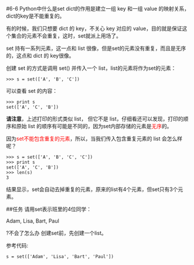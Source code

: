 #6-6 Python中什么是set
dict的作用是建立一组 key 和一组 value 的映射关系，dict的key是不能重复的。

有的时候，我们只想要 dict 的 key，不关心 key 对应的 value，目的就是保证这个集合的元素不会重复，这时，set就派上用场了。

set 持有一系列元素，这一点和 list 很像，但是set的元素没有重复，而且是无序的，这点和 dict 的 key很像。

创建 set 的方式是调用 set() 并传入一个 list，list的元素将作为set的元素：

	>>> s = set(['A', 'B', 'C'])
可以查看 set 的内容：

	>>> print s
	set(['A', 'C', 'B'])
**请注意**，上述打印的形式类似 list， 但它不是 list，仔细看还可以发现，打印的顺序和原始 list 的顺序有可能是不同的，因为set内部存储的元素是<font color=red>无序</font>的。

因为<font color=red>set不能包含重复的元素</font>，所以，当我们传入包含重复元素的 list 会怎么样呢？

	>>> s = set(['A', 'B', 'C', 'C'])
	>>> print s
	set(['A', 'C', 'B'])
	>>> len(s)
	3
结果显示，set会自动去掉重复的元素，原来的list有4个元素，但set只有3个元素。

##任务
请用set表示班里的4位同学：

Adam, Lisa, Bart, Paul

?不会了怎么办
创建set前，先创建一个list。

参考代码:

	s = set(['Adam', 'Lisa', 'Bart', 'Paul'])
